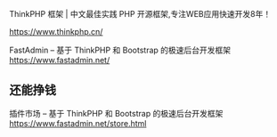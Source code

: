 ThinkPHP 框架 | 中文最佳实践 PHP 开源框架,专注WEB应用快速开发8年！

<https://www.thinkphp.cn/>

FastAdmin – 基于 ThinkPHP 和 Bootstrap 的极速后台开发框架
<https://www.fastadmin.net/>

## 还能挣钱

插件市场 – 基于 ThinkPHP 和 Bootstrap 的极速后台开发框架
<https://www.fastadmin.net/store.html>
